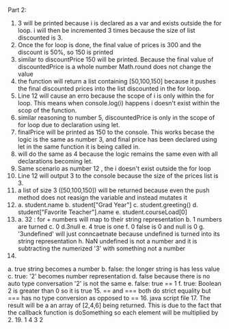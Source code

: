 Part 2: 
1. 3 will be printed because i is declared as a var and exists outside the for loop. i will then be incremented 3 times because the size of list discounted is 3.
2. Once the for loop is done, the final value of prices is 300 and the discount is 50%, so 150 is printed
3. similar to discountPrice 150 will be printed. Because the final value of discountedPrice is a whole number Math.round does not change the value
4. the function will return a list containing [50,100,150] because it pushes the final discounted prices into the list discounted in the for loop.
5. Line 12 will cause an erro because the scope of i is only within the for loop. This means when console.log(i) happens i doesn't exist within the scop of the function.
6. similar reasoning to number 5, discountedPrice is only in the scope of for loop due to declaration using let.
7. finalPrice will be printed as 150 to the console. This works becase the logic is the same as number 3, and final price has been declared using let in the same function it is being called in.
8. will do the same as 4 because the logic remains the same even with all declarations becoming let.
9. Same scenario as number 12 , the i doesn't exist outside the for loop
10. Line 12 will output 3 to the console because the size of the prices list is 3.
11. a list of size 3 ([50,100,150]) will be returned because even the push method does not reasign the variable and instead mutates it
12. a.  student.name
b. student["Grad Year"]
c. student.greeting()
d. student["Favorite Teacher"].name
e. student.courseLoad[0]
13.  a. 32 : for + numbers will map to their  string representation
    b. 1 numbers are turned
    c. 0
    d.3null
    e. 4 true is one
    f. 0 false is 0 and null is 0
    g. '3undefined' will just conncaetnate because undefined is turned into its string representation
    h. NaN undefined is not a number and it is subtracting the numerized '3' with something not a number
14.  
a. true string becomes a number
b. false: the longer string is has less value 
c. true: '2' becomes number representation
d. false because there is no auto type conversation '2' is not the same
e. false: true == 1 
f. true: Boolean 2 is greater than 0 so it is true
15. == and === both do strict equality but === has no type conversion as opposed to ==
16. java script file
17. The result will be a an array of [2,4,6] being returned. This is due to the fact that the callback function is doSomething so each element will be multiplied by 2.
19. 1 4 3 2